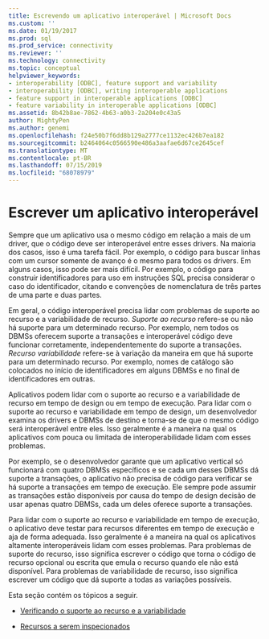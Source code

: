 ```yaml
---
title: Escrevendo um aplicativo interoperável | Microsoft Docs
ms.custom: ''
ms.date: 01/19/2017
ms.prod: sql
ms.prod_service: connectivity
ms.reviewer: ''
ms.technology: connectivity
ms.topic: conceptual
helpviewer_keywords:
- interoperability [ODBC], feature support and variability
- interoperability [ODBC], writing interoperable applications
- feature support in interoperable applications [ODBC]
- feature variability in interoperable applications [ODBC]
ms.assetid: 8b42b8ae-7862-4b63-a0b3-2a204e0c43a5
author: MightyPen
ms.author: genemi
ms.openlocfilehash: f24e50b7f6dd8b129a2777ce1132ec426b7ea182
ms.sourcegitcommit: b2464064c0566590e486a3aafae6d67ce2645cef
ms.translationtype: MT
ms.contentlocale: pt-BR
ms.lasthandoff: 07/15/2019
ms.locfileid: "68078979"
---
```

# <a name="writing-an-interoperable-application"></a>Escrever um aplicativo interoperável
Sempre que um aplicativo usa o mesmo código em relação a mais de um driver, que o código deve ser interoperável entre esses drivers. Na maioria dos casos, isso é uma tarefa fácil. Por exemplo, o código para buscar linhas com um cursor somente de avanço é o mesmo para todos os drivers. Em alguns casos, isso pode ser mais difícil. Por exemplo, o código para construir identificadores para uso em instruções SQL precisa considerar o caso do identificador, citando e convenções de nomenclatura de três partes de uma parte e duas partes.  
  
 Em geral, o código interoperável precisa lidar com problemas de suporte ao recurso e a variabilidade de recurso. *Suporte ao recurso* refere-se ou não há suporte para um determinado recurso. Por exemplo, nem todos os DBMSs oferecem suporte a transações e interoperável código deve funcionar corretamente, independentemente do suporte a transações. *Recurso variabilidade* refere-se à variação da maneira em que há suporte para um determinado recurso. Por exemplo, nomes de catálogo são colocados no início de identificadores em alguns DBMSs e no final de identificadores em outras.  
  
 Aplicativos podem lidar com o suporte ao recurso e a variabilidade de recurso em tempo de design ou em tempo de execução. Para lidar com o suporte ao recurso e variabilidade em tempo de design, um desenvolvedor examina os drivers e DBMSs de destino e torna-se de que o mesmo código será interoperável entre eles. Isso geralmente é a maneira na qual os aplicativos com pouca ou limitada de interoperabilidade lidam com esses problemas.  
  
 Por exemplo, se o desenvolvedor garante que um aplicativo vertical só funcionará com quatro DBMSs específicos e se cada um desses DBMSs dá suporte a transações, o aplicativo não precisa de código para verificar se há suporte a transações em tempo de execução. Ele sempre pode assumir as transações estão disponíveis por causa do tempo de design decisão de usar apenas quatro DBMSs, cada um deles oferece suporte a transações.  
  
 Para lidar com o suporte ao recurso e variabilidade em tempo de execução, o aplicativo deve testar para recursos diferentes em tempo de execução e aja de forma adequada. Isso geralmente é a maneira na qual os aplicativos altamente interoperáveis lidam com esses problemas. Para problemas de suporte do recurso, isso significa escrever o código que torna o código de recurso opcional ou escrita que emula o recurso quando ele não está disponível. Para problemas de variabilidade de recurso, isso significa escrever um código que dá suporte a todas as variações possíveis.  
  
 Esta seção contém os tópicos a seguir.  
  
-   [Verificando o suporte ao recurso e a variabilidade](../../../odbc/reference/develop-app/checking-feature-support-and-variability.md)  
  
-   [Recursos a serem inspecionados](../../../odbc/reference/develop-app/features-to-watch-for.md)
